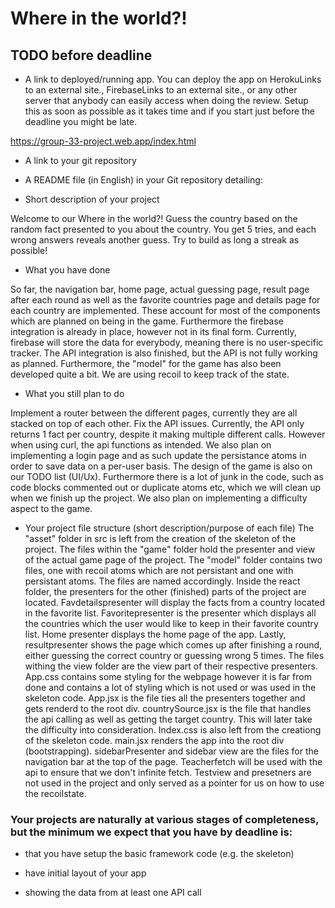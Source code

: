 # Where in the world?!

## TODO before deadline
- A link to deployed/running app. You can deploy the app on HerokuLinks to an external site., FirebaseLinks to an external site., or any other server that anybody can easily access when doing the review. Setup this as soon as possible as it takes time and if you start just before the deadline you might be late.

https://group-33-project.web.app/index.html

- A link to your git repository

- A README file (in English) in your Git repository detailing:

- Short description of your project

Welcome to our Where in the world?! Guess the country based on the random fact presented to you about the country. You get 5 tries, and each wrong answers reveals another guess. Try to build as long a streak as possible!

- What you have done

So far, the navigation bar, home page, actual guessing page, result page after each round as well as the favorite countries page and details page for each country are implemented. These account for most of the components which are planned on being in the game. Furthermore the firebase integration is already in place, however not in its final form. Currently, firebase will store the data for everybody, meaning there is no user-specific tracker. The API integration is also finished, but the API is not fully working as planned. Furthermore, the "model" for the game has also been developed quite a bit. We are using recoil to keep track of the state. 

- What you still plan to do

Implement a router between the different pages, currently they are all stacked on top of each other. Fix the API issues. Currently, the API only returns 1 fact per country, despite it making multiple different calls. However when using curl, the api functions as intended. We also plan on implementing a login page and as such update the persistance atoms in order to save data on a per-user basis. The design of the game is also on our TODO list (UI/Ux). Furthermore there is a lot of junk in the code, such as code blocks commented out or duplicate atoms etc, which we will clean up when we finish up the project. We also plan on implementing a difficulty aspect to the game. 

- Your project file structure (short description/purpose of each file)
The "asset" folder in src is left from the creation of the skeleton of the project. The files within the "game" folder hold the presenter and view of the actual game page of the project. The "model" folder contains two files, one with recoil atoms which are not persistant and one with persistant atoms. The files are named accordingly. Inside the react folder, the presenters for the other (finished) parts of the project are located. Favdetailspresenter will display the facts from a country located in the favorite list. Favoritepresenter is the presenter which displays all the countries which the user would like to keep in their favorite country list. Home presenter displays the home page of the app. Lastly, resultpresenter shows the page which comes up after finishing a round, either guessing the correct country or guessing wrong 5 times. The files withing the view folder are the view part of their respective presenters. App.css contains some styling for the webpage however it is far from done and contains a lot of styling which is not used or was used in the skeleton code. App.jsx is the file ties all the presenters together and gets renderd to the root div. countrySource.jsx is the file that handles the api calling as well as getting the target country. This will later take the difficulty into consideration. Index.css is also left from the creationg of the skeleton code. main.jsx renders the app into the root div (bootstrapping). sidebarPresenter and sidebar view are the files for the navigation bar at the top of the page. Teacherfetch will be used with the api to ensure that we don't infinite fetch. Testview and presetners are not used in the project and only served as a pointer for us on how to use the recoilstate.


### Your projects are naturally at various stages of completeness, but the minimum we expect that you have by deadline is:


- that you have setup the basic framework code (e.g. the skeleton)

- have initial layout of your app

- showing the data from at least one API call
